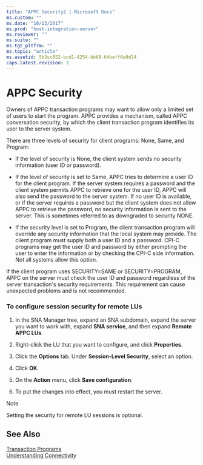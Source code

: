 ```yaml
---
title: "APPC Security2 | Microsoft Docs"
ms.custom: ""
ms.date: "10/13/2017"
ms.prod: "host-integration-server"
ms.reviewer: ""
ms.suite: ""
ms.tgt_pltfrm: ""
ms.topic: "article"
ms.assetid: 5b3cc852-bcd1-4254-bb68-64beff6e9d34
caps.latest.revision: 3
---
```

# APPC Security
Owners of APPC transaction programs may want to allow only a limited set of users to start the program. APPC provides a mechanism, called APPC conversation security, by which the client transaction program identifies its user to the server system.  
  
 There are three levels of security for client programs: None, Same, and Program:  
  
-   If the level of security is None, the client system sends no security information (user ID or password).  
  
-   If the level of security is set to Same, APPC tries to determine a user ID for the client program. If the server system requires a password and the client system permits APPC to retrieve one for the user ID, APPC will also send the password to the server system. If no user ID is available, or if the server requires a password but the client system does not allow APPC to retrieve the password, no security information is sent to the server. This is sometimes referred to as downgraded to security NONE.  
  
-   If the security level is set to Program, the client transaction program will override any security information that the local system may provide. The client program must supply both a user ID and a password. CPI-C programs may get the user ID and password by either prompting the user to enter the information or by checking the CPI-C side information. Not all systems allow this option.  
  
 If the client program uses SECURITY=SAME or SECURITY=PROGRAM, APPC on the server must check the user ID and password regardless of the server transaction's security requirements. This requirement can cause unexpected problems and is not recommended.  
  
### To configure session security for remote LUs  
  
1.  In the SNA Manager tree, expand an SNA subdomain, expand the server you want to work with, expand **SNA service**, and then expand **Remote APPC LUs**.  
  
2.  Right-click the LU that you want to configure, and click **Properties**.  
  
3.  Click the **Options** tab. Under **Session-Level Security**, select an option.  
  
4.  Click **OK**.  
  
5.  On the **Action** menu, click **Save configuration**.  
  
6.  To put the changes into effect, you must restart the server.  
  
> [!NOTE]
>  Setting the security for remote LU sessions is optional.  
  
## See Also  
 [Transaction Programs](../core/transaction-programs.md)   
 [Understanding Connectivity](../core/understanding-connectivity.md)